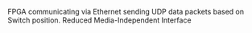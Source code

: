 FPGA communicating via Ethernet sending UDP data packets based on Switch position. Reduced Media-Independent Interface
